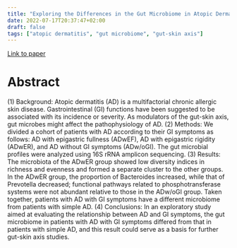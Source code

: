 ```yaml
---
title: "Exploring the Differences in the Gut Microbiome in Atopic Dermatitis According to the Presence of Gastrointestinal Symptoms"
date: 2022-07-17T20:37:47+02:00
draft: false
tags: ["atopic dermatitis", "gut microbiome", "gut-skin axis"]
---
```


[Link to paper](https://pubmed.ncbi.nlm.nih.gov/35806975/)

# Abstract


(1) Background: Atopic dermatitis (AD) is a multifactorial chronic allergic skin disease. Gastrointestinal (GI) functions have been suggested to be associated with its incidence or severity. As modulators of the gut-skin axis, gut microbes might affect the pathophysiology of AD. (2) Methods: We divided a cohort of patients with AD according to their GI symptoms as follows: AD with epigastric fullness (ADwEF), AD with epigastric rigidity (ADwER), and AD without GI symptoms (ADw/oGI). The gut microbial profiles were analyzed using 16S rRNA amplicon sequencing. (3) Results: The microbiota of the ADwER group showed low diversity indices in richness and evenness and formed a separate cluster to the other groups. In the ADwER group, the proportion of Bacteroides increased, while that of Prevotella decreased; functional pathways related to phosphotransferase systems were not abundant relative to those in the ADw/oGI group. Taken together, patients with AD with GI symptoms have a different microbiome from patients with simple AD. (4) Conclusions: In an exploratory study aimed at evaluating the relationship between AD and GI symptoms, the gut microbiome in patients with AD with GI symptoms differed from that in patients with simple AD, and this result could serve as a basis for further gut-skin axis studies. 

